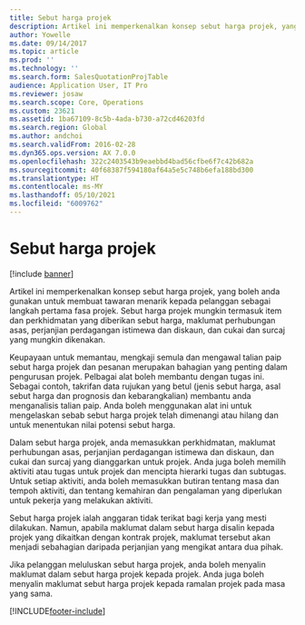 ```yaml
---
title: Sebut harga projek
description: Artikel ini memperkenalkan konsep sebut harga projek, yang boleh anda gunakan untuk membuat tawaran menarik kepada pelanggan sebagai langkah pertama fasa projek. Sebut harga projek mungkin termasuk item dan perkhidmatan yang diberikan sebut harga, maklumat perhubungan asas, perjanjian perdagangan istimewa dan diskaun, dan cukai dan surcaj yang mungkin dikenakan.
author: Yowelle
ms.date: 09/14/2017
ms.topic: article
ms.prod: ''
ms.technology: ''
ms.search.form: SalesQuotationProjTable
audience: Application User, IT Pro
ms.reviewer: josaw
ms.search.scope: Core, Operations
ms.custom: 23621
ms.assetid: 1ba67109-8c5b-4ada-b730-a72cd46203fd
ms.search.region: Global
ms.author: andchoi
ms.search.validFrom: 2016-02-28
ms.dyn365.ops.version: AX 7.0.0
ms.openlocfilehash: 322c2403543b9eaebbd4bad56cfbe6f7c42b682a
ms.sourcegitcommit: 40f68387f594180af64a5e5c748b6efa188bd300
ms.translationtype: HT
ms.contentlocale: ms-MY
ms.lasthandoff: 05/10/2021
ms.locfileid: "6009762"
---
```

# <a name="project-quotations"></a>Sebut harga projek

[!include [banner](../includes/banner.md)]

Artikel ini memperkenalkan konsep sebut harga projek, yang boleh anda gunakan untuk membuat tawaran menarik kepada pelanggan sebagai langkah pertama fasa projek. Sebut harga projek mungkin termasuk item dan perkhidmatan yang diberikan sebut harga, maklumat perhubungan asas, perjanjian perdagangan istimewa dan diskaun, dan cukai dan surcaj yang mungkin dikenakan. 

Keupayaan untuk memantau, mengkaji semula dan mengawal talian paip sebut harga projek dan pesanan merupakan bahagian yang penting dalam pengurusan projek. Pelbagai alat boleh membantu dengan tugas ini. Sebagai contoh, takrifan data rujukan yang betul (jenis sebut harga, asal sebut harga dan prognosis dan kebarangkalian) membantu anda menganalisis talian paip. Anda boleh menggunakan alat ini untuk mengelaskan sebab sebut harga projek telah dimenangi atau hilang dan untuk menentukan nilai potensi sebut harga. 

Dalam sebut harga projek, anda memasukkan perkhidmatan, maklumat perhubungan asas, perjanjian perdagangan istimewa dan diskaun, dan cukai dan surcaj yang dianggarkan untuk projek. Anda juga boleh memilih aktiviti atau tugas untuk projek dan mencipta hierarki tugas dan subtugas. Untuk setiap aktiviti, anda boleh memasukkan butiran tentang masa dan tempoh aktiviti, dan tentang kemahiran dan pengalaman yang diperlukan untuk pekerja yang melakukan aktiviti. 

Sebut harga projek ialah anggaran tidak terikat bagi kerja yang mesti dilakukan. Namun, apabila maklumat dalam sebut harga disalin kepada projek yang dikaitkan dengan kontrak projek, maklumat tersebut akan menjadi sebahagian daripada perjanjian yang mengikat antara dua pihak. 

Jika pelanggan meluluskan sebut harga projek, anda boleh menyalin maklumat dalam sebut harga projek kepada projek. Anda juga boleh menyalin maklumat sebut harga projek kepada ramalan projek pada masa yang sama.





[!INCLUDE[footer-include](../includes/footer-banner.md)]